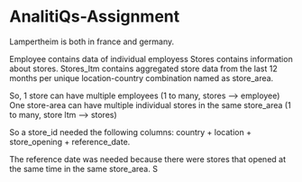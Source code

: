 # AnalitiQs-Assignment

Lampertheim is both in france and germany.

Employee contains data of individual employess
Stores contains information about stores.
Stores_ltm contains aggregated store data from the last 12 months per unique location-country combination named as store_area.

So, 1 store can have multiple employees (1 to many, stores --> employee)
One store-area can have multiple individual stores in the same store_area (1 to many, store ltm --> stores)

So a store_id needed the following columns: country + location + store_opening + reference_date.

The reference date was needed because there were stores that opened at the same time in the same store_area.
S